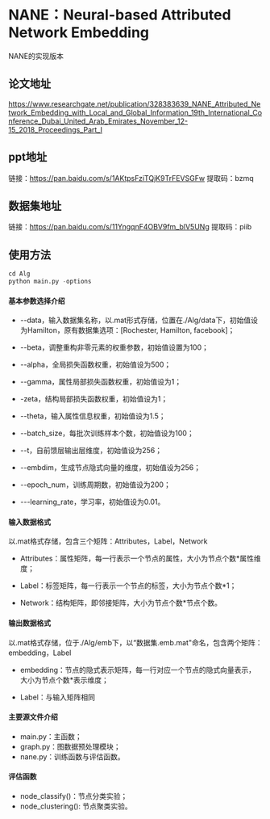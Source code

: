 # NANE：Neural-based Attributed Network Embedding

NANE的实现版本

## 论文地址

https://www.researchgate.net/publication/328383639_NANE_Attributed_Network_Embedding_with_Local_and_Global_Information_19th_International_Conference_Dubai_United_Arab_Emirates_November_12-15_2018_Proceedings_Part_I

## ppt地址

链接：https://pan.baidu.com/s/1AKtpsFziTQjK9TrFEVSGFw 
提取码：bzmq

## 数据集地址

链接：https://pan.baidu.com/s/11YngqnF4OBV9fm_blV5UNg 
提取码：piib

## 使用方法

```python
cd Alg
python main.py -options
```

#### 基本参数选择介绍

- --data，输入数据集名称，以.mat形式存储，位置在./Alg/data下，初始值设为Hamilton，原有数据集选项：[Rochester, Hamilton, facebook]；

- --beta，调整重构非零元素的权重参数，初始值设置为100；

- --alpha，全局损失函数权重，初始值设为500；

- --gamma，属性局部损失函数权重，初始值设为1；

- -zeta，结构局部损失函数权重，初始值设为1；

- --theta，输入属性信息权重，初始值设为1.5；

- --batch_size，每批次训练样本个数，初始值设为100；

- --t，自前馈层输出层维度，初始值设为256；

- --embdim，生成节点隐式向量的维度，初始值设为256；

- --epoch_num，训练周期数，初始值设为200；

- ---learning_rate，学习率，初始值设为0.01。

#### 输入数据格式

以.mat格式存储，包含三个矩阵：Attributes，Label，Network
- Attributes：属性矩阵，每一行表示一个节点的属性，大小为节点个数*属性维度；

- Label：标签矩阵，每一行表示一个节点的标签，大小为节点个数*1；

- Network：结构矩阵，即邻接矩阵，大小为节点个数*节点个数。

#### 输出数据格式

以.mat格式存储，位于./Alg/emb下，以“数据集.emb.mat"命名，包含两个矩阵：embedding，Label

- embedding：节点的隐式表示矩阵，每一行对应一个节点的隐式向量表示，大小为节点个数*表示维度；

- Label：与输入矩阵相同

#### 主要源文件介绍

- main.py：主函数；
- graph.py：图数据预处理模块；
- nane.py：训练函数与评估函数。

#### 评估函数

- node_classify()：节点分类实验；
- node_clustering(): 节点聚类实验。